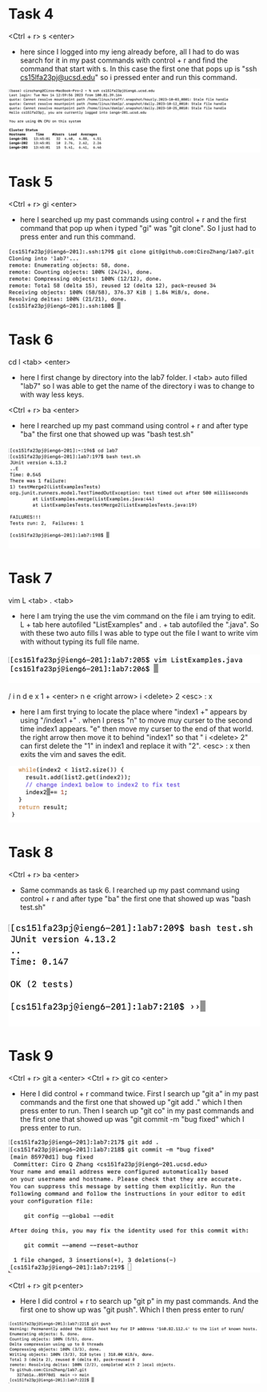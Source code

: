 # Task 4

<Ctrl + r> s \<enter>

* here since I logged into my ieng already before, all I had to do was search for it in my past commands with control + r and find the command that start with s. In this case the first one that pops up is "ssh cs15lfa23pj@ucsd.edu" so i pressed enter and run this command. 

![Image](task4.png)

# Task 5

<Ctrl + r> gi \<enter>

* here I searched up my past commands using control + r and the first command that pop up when i typed "gi" was "git clone". So I just had to press enter and run this command. 

![Image](task5.png)

# Task 6

cd l \<tab> \<enter> 

* here I first change by directory into the lab7 folder. l \<tab> auto filled "lab7" so I was able to get the name of the directory i was to change to with way less keys. 

<Ctrl + r> ba \<enter>

* here I rearched up my past command using control + r and after type "ba" the first one that showed up was "bash test.sh"


![Image](task6.png)

# Task 7

vim L \<tab> . \<tab> 

* here I am trying the use the vim command on the file i am trying to edit. L + tab here autofiled "ListExamples" and . + tab autofiled the ".java". So with these two auto fills I was able to type out the file I want to write vim with without typing its full file name. 

![Image](task7.1.png)

/ i n d e x 1 <space> + \<enter> n e \<right arrow>  i \<delete> 2 \<esc> : x

* here I am first trying to locate the place where "index1 +" appears by using "/index1 +" . when I press "n" to move muy curser to the second time index1 appears. "e" then move my curser to the end of that world. the right arrow then move it to behind "index1" so that " i \<delete> 2" can first delete the "1" in index1 and replace it with "2". \<esc> : x then exits the vim and saves the edit. 

![Image](task7.2.png)

# Task 8

<Ctrl + r> ba \<enter>

* Same commands as task 6. I rearched up my past command using control + r and after type "ba" the first one that showed up was "bash test.sh"


![Image](task8.png)

# Task 9

<Ctrl + r> git a \<enter>
<Ctrl + r> git co \<enter>

* Here I did control + r command twice. First I search up "git a" in my past commands and the first one that showed up "git add ." which I then press enter to run. Then I search up "git co" in my past commands and the first one that showed up was "git commit -m "bug fixed" which I press enter to run. 


![Image](task9.1.png)

<Ctrl + r> git p\<enter>

* Here I did control + r to search up "git p" in my past commands. And the first one to show up was "git push". Which I then press enter to run/ 

![Image](task9.2.png)

